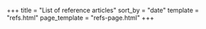+++
title = "List of reference articles"
sort_by = "date"
template = "refs.html"
page_template = "refs-page.html"
+++
